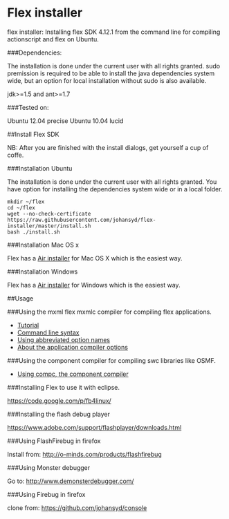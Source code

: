 Flex installer
==============

flex installer: Installing flex SDK 4.12.1 from the command line for compiling actionscript and flex on Ubuntu.

###Dependencies:

The installation is done under the current user with all rights granted. sudo premission is required to be able to install the java dependencies system wide, but an option for local installation without sudo is also available.

jdk>=1.5 and ant>=1.7

###Tested on:

Ubuntu 12.04 precise
Ubuntu 10.04 lucid

##Install Flex SDK
    
NB: After you are finished with the install dialogs, get yourself a cup of coffe.

###Installation Ubuntu

The installation is done under the current user with all rights granted. You have option for installing the dependencies system wide or in a local folder.

    mkdir ~/flex
    cd ~/flex
    wget --no-check-certificate https://raw.githubusercontent.com/johansyd/flex-installer/master/install.sh
    bash ./install.sh

###Installation Mac OS x

Flex has a [Air installer](http://flex.apache.org/installer.html) for Mac OS X which is the easiest way.

###Installation Windows

Flex has a [Air installer](http://flex.apache.org/installer.html) for Windows which is the easiest way. 

##Usage

###Using the mxml flex mxmlc compiler for compiling flex applications.

-   [Tutorial](http://help.adobe.com/en_US/flex/using/WS2db454920e96a9e51e63e3d11c0bf69084-7fcc.html)
-   [Command line syntax](http://help.adobe.com/en_US/flex/using/WS2db454920e96a9e51e63e3d11c0bf69084-7ab6.html)
-   [Using abbreviated option names](http://help.adobe.com/en_US/flex/using/WS2db454920e96a9e51e63e3d11c0bf67670-7ff6.html)
-   [About the application compiler options](http://help.adobe.com/en_US/flex/using/WS2db454920e96a9e51e63e3d11c0bf69084-7a92.html)

###Using the component compiler for compiling swc libraries like OSMF.

-   [Using compc, the component compiler](http://help.adobe.com/en_US/flex/using/WS2db454920e96a9e51e63e3d11c0bf69084-7fd2.html)

###Installing Flex to use it with eclipse.

https://code.google.com/p/fb4linux/

###Installing the flash debug player

https://www.adobe.com/support/flashplayer/downloads.html

###Using FlashFirebug in firefox

Install from: http://o-minds.com/products/flashfirebug

###Using Monster debugger

Go to: http://www.demonsterdebugger.com/

###Using Firebug in firefox

clone from: https://github.com/johansyd/console
